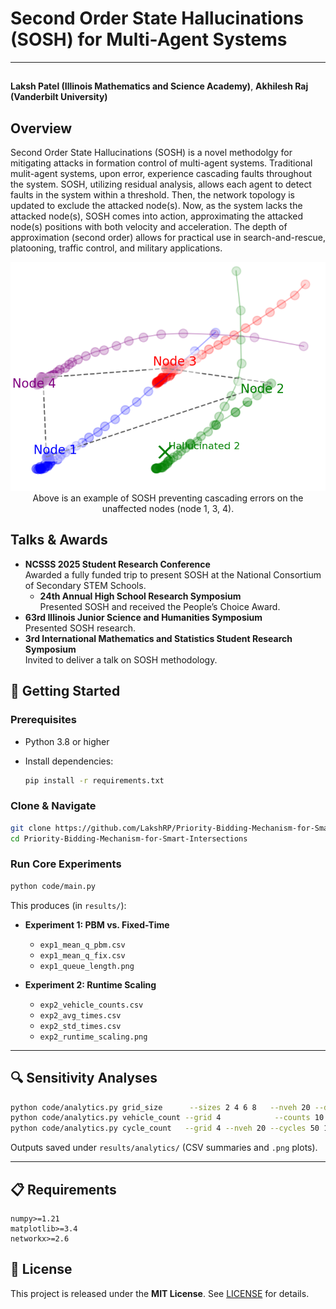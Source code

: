 # Second Order State Hallucinations (SOSH) for Multi-Agent Systems
---

## 
**Laksh Patel (Illinois Mathematics and Science Academy)**, **Akhilesh Raj (Vanderbilt University)**
## Overview

Second Order State Hallucinations (SOSH) is a novel methodolgy for mitigating attacks in formation control of multi-agent systems. Traditional mulit-agent systems, upon error, experience cascading faults throughout the system. SOSH, utilizing residual analysis, allows each agent to detect faults in the system within a threshold. Then, the network topology is updated to exclude the attacked node(s). Now, as the system lacks the attacked node(s), SOSH comes into action, approximating the attacked node(s) positions with both velocity and acceleration. The depth of approximation (second order) allows for practical use in search-and-rescue, platooning, traffic control, and  military applications.

<div align="center">
  <img src="figures/SOSH" alt="Simulation Example" />
</div>
<div align="center">
  Above is an example of SOSH preventing cascading errors on the unaffected nodes (node 1, 3, 4). 
</div>

## Talks & Awards
- **NCSSS 2025 Student Research Conference**  
  Awarded a fully funded trip to present SOSH at the National Consortium of Secondary STEM Schools.
  - **24th Annual High School Research Symposium**  
  Presented SOSH and received the People’s Choice Award.
- **63rd Illinois Junior Science and Humanities Symposium**  
  Presented SOSH research.
- **3rd International Mathematics and Statistics Student Research Symposium**  
  Invited to deliver a talk on SOSH methodology.
  
## 🚀 Getting Started

### Prerequisites

* Python 3.8 or higher
* Install dependencies:

  ```bash
  pip install -r requirements.txt
  ```

### Clone & Navigate

```bash
git clone https://github.com/LakshRP/Priority-Bidding-Mechanism-for-Smart-Intersections.git
cd Priority-Bidding-Mechanism-for-Smart-Intersections
```

### Run Core Experiments

```bash
python code/main.py
```

This produces (in `results/`):

* **Experiment 1: PBM vs. Fixed-Time**

  * `exp1_mean_q_pbm.csv`
  * `exp1_mean_q_fix.csv`
  * `exp1_queue_length.png`

* **Experiment 2: Runtime Scaling**

  * `exp2_vehicle_counts.csv`
  * `exp2_avg_times.csv`
  * `exp2_std_times.csv`
  * `exp2_runtime_scaling.png`

---

## 🔍 Sensitivity Analyses

```bash
python code/analytics.py grid_size      --sizes 2 4 6 8   --nveh 20 --duration 200 --trials 5
python code/analytics.py vehicle_count --grid 4            --counts 10 50 100 200 --duration 200 --trials 5
python code/analytics.py cycle_count   --grid 4 --nveh 20 --cycles 50 100 200 500 --duration 50 --trials 3
```

Outputs saved under `results/analytics/` (CSV summaries and `.png` plots).

---

## 📋 Requirements

```text
numpy>=1.21
matplotlib>=3.4
networkx>=2.6
```



## 📄 License

This project is released under the **MIT License**. See [LICENSE](LICENSE) for details.


